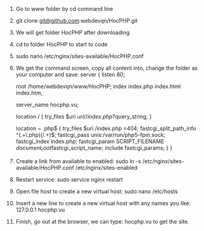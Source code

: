 1. Go to www folder by cd command line
2. git clone git@github.com:webdevqn/HocPHP.git
3. We will get folder HocPHP after downloading
4. cd to folder HocPHP to start to code
5. sudo nano /etc/nginx/sites-available/HocPHP.conf
6. We get the command screen, copy all content into, change the folder as your computer and save:
server {
    listen 80;

    root /home/webdevqn/www/HocPHP;
    index index.php index.html index.htm;

    server_name hocphp.vu;

    location / {
        try_files $uri $uri/ /index.php?$query_string;
    }

    location ~ \.php$ {
        try_files $uri /index.php =404;
        fastcgi_split_path_info ^(.+\.php)(/.+)$;
        fastcgi_pass unix:/var/run/php5-fpm.sock;
        fastcgi_index index.php;
        fastcgi_param SCRIPT_FILENAME $document_root$fastcgi_script_name;
        include fastcgi_params;
    }
}


7. Create a link from available to enabled: sudo ln -s /etc/nginx/sites-available/HocPHP.conf /etc/nginx/sites-enabled
8. Restart service: sudo service nginx restart
9. Open file host to create a new virtual host: sudo nano /etc/hosts
10. Insert a new line to create a new virtual host with any names you like: 127.0.0.1   hocphp.vu
11. Finish, go out at the browser, we can type: hocphp.vu to get the site.